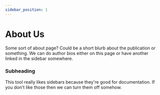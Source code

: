 ```yaml
---
sidebar_position: 1
---
```


# About Us

Some sort of about page? Could be a short blurb about the publication or something.
We can do author bios either on this page or have another linked in the sidebar somewhere.

### Subheading

This tool really likes sidebars because they're good for documentation. If you
don't like those then we can turn them off somehow.
